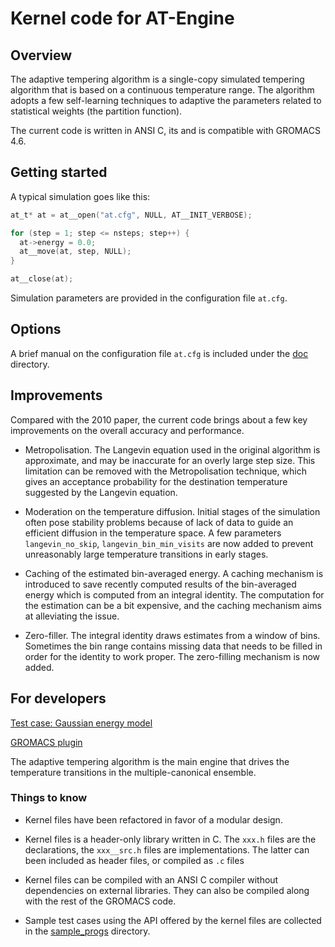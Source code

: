 # Kernel code for AT-Engine

## Overview

The adaptive tempering algorithm is a single-copy simulated tempering
algorithm that is based on a continuous temperature range.
The algorithm adopts a few self-learning techniques
to adaptive the parameters related to statistical weights
(the partition function).

The current code is written in ANSI C,
its and is compatible with GROMACS 4.6.

## Getting started

A typical simulation goes like this:

```C
at_t* at = at__open("at.cfg", NULL, AT__INIT_VERBOSE);

for (step = 1; step <= nsteps; step++) {
  at->energy = 0.0;
  at__move(at, step, NULL);
}

at__close(at);
```

Simulation parameters are provided in the configuration file `at.cfg`.

## Options

A brief manual on the configuration file `at.cfg`
is included under the [doc](doc) directory.

## Improvements

Compared with the 2010 paper, the current code brings about
a few key improvements on the overall accuracy and performance.

* Metropolisation.  The Langevin equation used in the original
algorithm is approximate, and may be inaccurate for an overly
large step size. This limitation can be removed with the
Metropolisation technique, which gives an acceptance probability
for the destination temperature suggested by the Langevin equation.

* Moderation on the temperature diffusion.  Initial stages of the
simulation often pose stability problems because of lack of data to
guide an efficient diffusion in the temperature space.  A few
parameters `langevin_no_skip`, `langevin_bin_min_visits`
are now added to prevent unreasonably large temperature transitions
in early stages.

* Caching of the estimated bin-averaged energy.  A caching
mechanism is introduced to save recently computed results
of the bin-averaged energy which is computed from an integral
identity. The computation for the estimation can be a bit
expensive, and the caching mechanism aims at alleviating the issue.

* Zero-filler. The integral identity draws estimates from
a window of bins. Sometimes the bin range contains missing data
that needs to be filled in order for the identity to work proper.
The zero-filling mechanism is now added.

## For developers

[Test case: Gaussian energy model](src/sample_progs/gaussian)

[GROMACS plugin](src/interface/gromacs/gromacs-4.6/src/kernel/)

The adaptive tempering algorithm is the main engine that drives
the temperature transitions in the multiple-canonical ensemble.

### Things to know

* Kernel files have been refactored in favor of a modular design.

* Kernel files is a header-only library written in C.
  The `xxx.h` files are the declarations,
  the `xxx__src.h` files are implementations.
  The latter can been included as header files,
  or compiled as `.c` files

* Kernel files can be compiled with an ANSI C compiler
  without dependencies on external libraries.
  They can also be compiled along with the rest of the GROMACS
  code.

* Sample test cases using the API offered by the kernel files
  are collected in the [sample_progs](sample_progs) directory.

